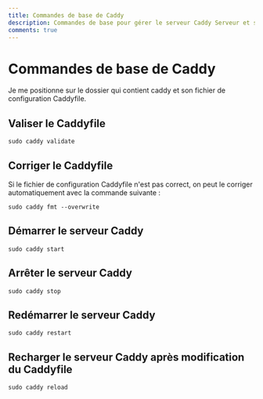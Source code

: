 ```yaml
---
title: Commandes de base de Caddy
description: Commandes de base pour gérer le serveur Caddy Serveur et son fichier de configuration Caddyfile
comments: true
---
```


# Commandes de base de Caddy

Je me positionne sur le dossier qui contient caddy  et son fichier de configuration Caddyfile.

## Valiser le Caddyfile

```shell
sudo caddy validate
```

## Corriger le Caddyfile

Si le fichier de configuration Caddyfile n'est pas correct, on peut le corriger automatiquement avec la commande suivante :

```shell
sudo caddy fmt --overwrite
```

## Démarrer le serveur Caddy

```shell
sudo caddy start
```

## Arrêter le serveur Caddy

```shell
sudo caddy stop
```

## Redémarrer le serveur Caddy

```shell
sudo caddy restart
```

## Recharger le serveur Caddy après modification du Caddyfile

```shell
sudo caddy reload
```
